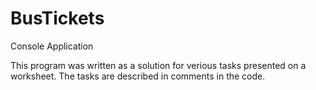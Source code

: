 # BusTickets
Console Application

This program was written as a solution for verious tasks presented on a worksheet.
The tasks are described in comments in the code.
